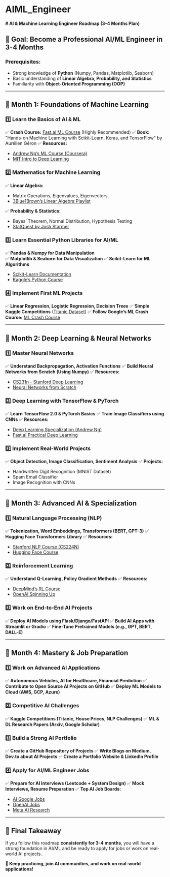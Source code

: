 # AIML_Engineer
**# AI & Machine Learning Engineer Roadmap (3-4 Months Plan)**

## **🎯 Goal:** Become a Professional AI/ML Engineer in 3-4 Months
### **Prerequisites:**
- Strong knowledge of **Python** (Numpy, Pandas, Matplotlib, Seaborn)
- Basic understanding of **Linear Algebra, Probability, and Statistics**
- Familiarity with **Object-Oriented Programming (OOP)**

---

## **📅 Month 1: Foundations of Machine Learning**
### **1️⃣ Learn the Basics of AI & ML**
✅ **Crash Course:** [Fast.ai ML Course](https://course.fast.ai/) (Highly Recommended)
✅ **Book:** "Hands-on Machine Learning with Scikit-Learn, Keras, and TensorFlow" by Aurélien Géron
✅ **Resources:**
- [Andrew Ng’s ML Course (Coursera)](https://www.coursera.org/learn/machine-learning)
- [MIT Intro to Deep Learning](http://introtodeeplearning.com/)

### **2️⃣ Mathematics for Machine Learning**
✅ **Linear Algebra:**
- Matrix Operations, Eigenvalues, Eigenvectors
- [3Blue1Brown’s Linear Algebra Playlist](https://www.youtube.com/playlist?list=PLzH6n4zXuckoX0MbD5X4J_pqjZa02ZINX)

✅ **Probability & Statistics:**
- Bayes’ Theorem, Normal Distribution, Hypothesis Testing
- [StatQuest by Josh Starmer](https://www.youtube.com/c/joshstarmer)

### **3️⃣ Learn Essential Python Libraries for AI/ML**
✅ **Pandas & Numpy for Data Manipulation**  
✅ **Matplotlib & Seaborn for Data Visualization**
✅ **Scikit-Learn for ML Algorithms**
- [Scikit-Learn Documentation](https://scikit-learn.org/stable/)
- [Kaggle’s Python Course](https://www.kaggle.com/learn/python)

### **4️⃣ Implement First ML Projects**
✅ **Linear Regression, Logistic Regression, Decision Trees**
✅ **Simple Kaggle Competitions** ([Titanic Dataset](https://www.kaggle.com/c/titanic))
✅ **Follow Google’s ML Crash Course:** [ML Crash Course](https://developers.google.com/machine-learning/crash-course)

---

## **📅 Month 2: Deep Learning & Neural Networks**
### **1️⃣ Master Neural Networks**
✅ **Understand Backpropagation, Activation Functions**
✅ **Build Neural Networks from Scratch (Using Numpy)**
✅ **Resources:**
- [CS231n - Stanford Deep Learning](http://cs231n.stanford.edu/)
- [Neural Networks from Scratch](https://nnfs.io/)

### **2️⃣ Deep Learning with TensorFlow & PyTorch**
✅ **Learn TensorFlow 2.0 & PyTorch Basics**
✅ **Train Image Classifiers using CNNs**
✅ **Resources:**
- [Deep Learning Specialization (Andrew Ng)](https://www.coursera.org/specializations/deep-learning)
- [Fast.ai Practical Deep Learning](https://course.fast.ai/)

### **3️⃣ Implement Real-World Projects**
✅ **Object Detection, Image Classification, Sentiment Analysis**
✅ **Projects:**
- Handwritten Digit Recognition (MNIST Dataset)
- Spam Email Classifier
- Image Recognition with CNNs

---

## **📅 Month 3: Advanced AI & Specialization**
### **1️⃣ Natural Language Processing (NLP)**
✅ **Tokenization, Word Embeddings, Transformers (BERT, GPT-3)**
✅ **Hugging Face Transformers Library**
✅ **Resources:**
- [Stanford NLP Course (CS224N)](http://web.stanford.edu/class/cs224n/)
- [Hugging Face Course](https://huggingface.co/course/)

### **2️⃣ Reinforcement Learning**
✅ **Understand Q-Learning, Policy Gradient Methods**
✅ **Resources:**
- [DeepMind’s RL Course](https://deepmind.com/learning-resources/reinforcement-learning)
- [OpenAI Spinning Up](https://spinningup.openai.com/en/latest/)

### **3️⃣ Work on End-to-End AI Projects**
✅ **Deploy AI Models using Flask/Django/FastAPI**
✅ **Build AI Apps with Streamlit or Gradio**
✅ **Fine-Tune Pretrained Models (e.g., GPT, BERT, DALL-E)**

---

## **📅 Month 4: Mastery & Job Preparation**
### **1️⃣ Work on Advanced AI Applications**
✅ **Autonomous Vehicles, AI for Healthcare, Financial Prediction**
✅ **Contribute to Open Source AI Projects on GitHub**
✅ **Deploy ML Models to Cloud (AWS, GCP, Azure)**

### **2️⃣ Competitive AI Challenges**
✅ **Kaggle Competitions (Titanic, House Prices, NLP Challenges)**
✅ **ML & DL Research Papers (Arxiv, Google Scholar)**

### **3️⃣ Build a Strong AI Portfolio**
✅ **Create a GitHub Repository of Projects**
✅ **Write Blogs on Medium, Dev.to about AI Projects**
✅ **Create a Portfolio Website & LinkedIn Profile**

### **4️⃣ Apply for AI/ML Engineer Jobs**
✅ **Prepare for AI Interviews (Leetcode + System Design)**
✅ **Mock Interviews, Resume Preparation**
✅ **Top AI Job Boards:**
- [AI Google Jobs](https://ai.google/careers/)
- [OpenAI Jobs](https://openai.com/careers/)
- [Meta AI Research](https://ai.facebook.com/careers/)

---

## 🎯 **Final Takeaway**
If you follow this roadmap **consistently for 3-4 months**, you will have a strong foundation in AI/ML and be ready to apply for jobs or work on real-world AI projects.

**🚀 Keep practicing, join AI communities, and work on real-world applications!**

